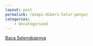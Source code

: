 ```yaml
---
layout: post
permalink: /mimpi-diberi-telur-penyu/
categories:
    - Uncategorized
---
```


[Baca Selengkapnya](/02)